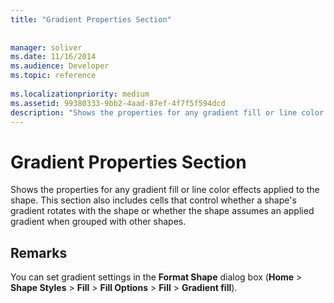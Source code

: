 ```yaml
---
title: "Gradient Properties Section"
 
 
manager: soliver
ms.date: 11/16/2014
ms.audience: Developer
ms.topic: reference
 
ms.localizationpriority: medium
ms.assetid: 99380333-9bb2-4aad-87ef-4f7f5f594dcd
description: "Shows the properties for any gradient fill or line color effects applied to the shape. This section also includes cells that control whether a shape's gradient rotates with the shape or whether the shape assumes an applied gradient when grouped with other shapes."
---
```


# Gradient Properties Section

Shows the properties for any gradient fill or line color effects applied to the shape. This section also includes cells that control whether a shape's gradient rotates with the shape or whether the shape assumes an applied gradient when grouped with other shapes. 
  
## Remarks

You can set gradient settings in the **Format Shape** dialog box (**Home** > **Shape Styles** > **Fill** > **Fill Options** > **Fill** > **Gradient fill**). 
  

